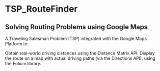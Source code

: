 # TSP_RouteFinder
## Solving Routing Problems using Google Maps
A Traveling Salesman Problem (TSP) integrated with the Google Maps Platform to:

Obtain real-world driving distances using the Distance Matrix API.
Display the route on a map with actual driving paths (via the Directions API), using the Folium library.
